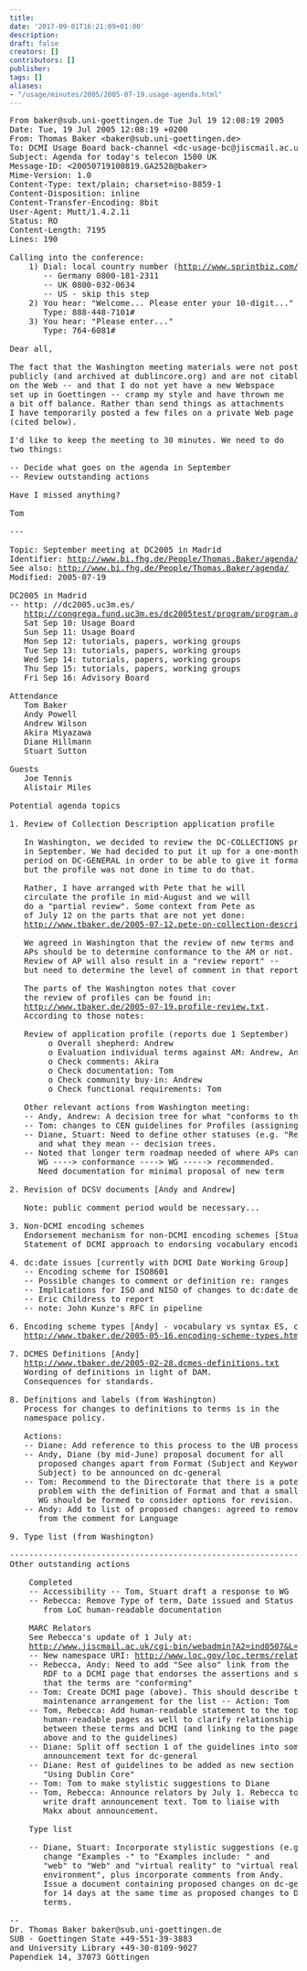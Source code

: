 ```yaml
---
title: 
date: '2017-09-01T16:21:09+01:00'
description: 
draft: false
creators: []
contributors: []
publisher: 
tags: []
aliases:
- "/usage/minutes/2005/2005-07-19.usage-agenda.html"
---
```


<pre>
From baker@sub.uni-goettingen.de Tue Jul 19 12:08:19 2005
Date: Tue, 19 Jul 2005 12:08:19 +0200
From: Thomas Baker &lt;baker@sub.uni-goettingen.de&gt;
To: DCMI Usage Board back-channel &lt;dc-usage-bc@jiscmail.ac.uk&gt;
Subject: Agenda for today's telecon 1500 UK
Message-ID: &lt;20050719100819.GA2528@baker&gt;
Mime-Version: 1.0
Content-Type: text/plain; charset=iso-8859-1
Content-Disposition: inline
Content-Transfer-Encoding: 8bit
User-Agent: Mutt/1.4.2.1i
Status: RO
Content-Length: 7195
Lines: 190

Calling into the conference:
    1) Dial: local country number (<a href="http://www.sprintbiz.com/intlaudio">http://www.sprintbiz.com/intlaudio</a>)
       -- Germany 0800-181-2311
       -- UK 0800-032-0634
       -- US - skip this step
    2) You hear: "Welcome... Please enter your 10-digit..."
       Type: 888-448-7101#
    3) You hear: "Please enter..."
       Type: 764-6081#

Dear all,

The fact that the Washington meeting materials were not posted
publicly (and archived at dublincore.org) and are not citable
on the Web -- and that I do not yet have a new Webspace
set up in Goettingen -- cramp my style and have thrown me
a bit off balance. Rather than send things as attachments
I have temporarily posted a few files on a private Web page
(cited below).

I'd like to keep the meeting to 30 minutes. We need to do
two things:

-- Decide what goes on the agenda in September
-- Review outstanding actions

Have I missed anything?

Tom

---

Topic: September meeting at DC2005 in Madrid
Identifier: <a href="http://www.bi.fhg.de/People/Thomas.Baker/agenda/topic-madrid/">http://www.bi.fhg.de/People/Thomas.Baker/agenda/topic-madrid/</a>
See also: <a href="http://www.bi.fhg.de/People/Thomas.Baker/agenda/">http://www.bi.fhg.de/People/Thomas.Baker/agenda/</a>
Modified: 2005-07-19

DC2005 in Madrid
-- http: //dc2005.uc3m.es/
   <a href="http://congrega.fund.uc3m.es/dc2005test/program/program.asp">http://congrega.fund.uc3m.es/dc2005test/program/program.asp</a>
   Sat Sep 10: Usage Board
   Sun Sep 11: Usage Board
   Mon Sep 12: tutorials, papers, working groups
   Tue Sep 13: tutorials, papers, working groups
   Wed Sep 14: tutorials, papers, working groups
   Thu Sep 15: tutorials, papers, working groups
   Fri Sep 16: Advisory Board

Attendance
   Tom Baker
   Andy Powell
   Andrew Wilson
   Akira Miyazawa
   Diane Hillmann
   Stuart Sutton

Guests
   Joe Tennis
   Alistair Miles

Potential agenda topics

1. Review of Collection Description application profile 

   In Washington, we decided to review the DC-COLLECTIONS profile
   in September. We had decided to put it up for a one-month comment
   period on DC-GENERAL in order to be able to give it formal status,
   but the profile was not done in time to do that.

   Rather, I have arranged with Pete that he will
   circulate the profile in mid-August and we will
   do a "partial review". Some context from Pete as
   of July 12 on the parts that are not yet done:
   <a href="http://www.tbaker.de/2005-07-12.pete-on-collection-description.txt">http://www.tbaker.de/2005-07-12.pete-on-collection-description.txt</a>.

   We agreed in Washington that the review of new terms and
   APs should be to determine conformance to the AM or not.
   Review of AP will also result in a "review report" --
   but need to determine the level of comment in that report.

   The parts of the Washington notes that cover
   the review of profiles can be found in:
   <a href="http://www.tbaker.de/2005-07-19.profile-review.txt">http://www.tbaker.de/2005-07-19.profile-review.txt</a>.
   According to those notes:

   Review of application profile (reports due 1 September)
        o Overall shepherd: Andrew
        o Evaluation individual terms against AM: Andrew, Andy
        o Check comments: Akira
        o Check documentation: Tom
        o Check community buy-in: Andrew
        o Check functional requirements: Tom

   Other relevant actions from Washington meeting:
   -- Andy, Andrew: A decision tree for what "conforms to the AM" means
   -- Tom: changes to CEN guidelines for Profiles (assigning URIs, contextual info)
   -- Diane, Stuart: Need to define other statuses (e.g. "Recommended")
      and what they mean -- decision trees.
   -- Noted that longer term roadmap needed of where APs can go, e.g.
      WG ----&gt; conformance ----&gt; WG -----&gt; recommended.
      Need documentation for minimal proposal of new term 

2. Revision of DCSV documents [Andy and Andrew]

   Note: public comment period would be necessary...

3. Non-DCMI encoding schemes
   Endorsement mechanism for non-DCMI encoding schemes [Stuart, Diane, Tom, Pete for RDF]
   Statement of DCMI approach to endorsing vocabulary encoding schemes [Tom]

4. dc:date issues [currently with DCMI Date Working Group]
   -- Encoding scheme for ISO8601
   -- Possible changes to comment or definition re: ranges
   -- Implications for ISO and NISO of changes to dc:date definition or comment
   -- Eric Childress to report
   -- note: John Kunze's RFC in pipeline

6. Encoding scheme types [Andy] - vocabulary vs syntax ES, consequences for documentation
   <a href="http://www.tbaker.de/2005-05-16.encoding-scheme-types.html">http://www.tbaker.de/2005-05-16.encoding-scheme-types.html</a>

7. DCMES Definitions [Andy]
   <a href="http://www.tbaker.de/2005-02-28.dcmes-definitions.txt">http://www.tbaker.de/2005-02-28.dcmes-definitions.txt</a>
   Wording of definitions in light of DAM.
   Consequences for standards.

8. Definitions and labels (from Washington)
   Process for changes to definitions to terms is in the
   namespace policy.

   Actions:
   -- Diane: Add reference to this process to the UB process document --
   -- Andy, Diane (by mid-June) proposal document for all
      proposed changes apart from Format (Subject and Keywords -&gt;
      Subject) to be announced on dc-general
   -- Tom: Recommend to the Directorate that there is a potential
      problem with the definition of Format and that a small
      WG should be formed to consider options for revision.
   -- Andy: Add to list of proposed changes: agreed to remove "or 'eng'"
      from the comment for Language

9. Type list (from Washington)

------------------------------------------------------------------------
Other outstanding actions

    Completed
    -- Accessibility -- Tom, Stuart draft a response to WG
    -- Rebecca: Remove Type of term, Date issued and Status
       from LoC human-readable documentation

    MARC Relators
    See Rebecca's update of 1 July at:
    <a href="http://www.jiscmail.ac.uk/cgi-bin/webadmin?A2=ind0507&amp;L=dc-usage&amp;T=0&amp;O=A&amp;S=&amp;P=50">http://www.jiscmail.ac.uk/cgi-bin/webadmin?A2=ind0507&amp;L=dc-usage&amp;T=0&amp;O=A&amp;S=&amp;P=50</a>
    -- New namespace URI: <a href="http://www.loc.gov/loc.terms/relators/">http://www.loc.gov/loc.terms/relators/</a>
    -- Rebecca, Andy: Need to add "See also" link from the
       RDF to a DCMI page that endorses the assertions and says
       that the terms are "conforming"
    -- Tom: Create DCMI page (above). This should describe the
       maintenance arrangement for the list -- Action: Tom
    -- Tom, Rebecca: Add human-readable statement to the top of the
       human-readable pages as well to clarify relationship
       between these terms and DCMI (and linking to the page
       above and to the guidelines)
    -- Diane: Split off section 1 of the guidelines into some
       announcement text for dc-general
    -- Diane: Rest of guidelines to be added as new section to 
       "Using Dublin Core"
    -- Tom: Tom to make stylistic suggestions to Diane
    -- Tom, Rebecca: Announce relators by July 1. Rebecca to
       write draft announcement text. Tom to liaise with
       Makx about announcement.

    Type list

    -- Diane, Stuart: Incorporate stylistic suggestions (e.g., 
       change "Examples -" to "Examples include: " and
       "web" to "Web" and "virtual reality" to "virtual reality
       environment", plus incorporate comments from Andy.
       Issue a document containing proposed changes on dc-general
       for 14 days at the same time as proposed changes to DCMI
       terms.

-- 
Dr. Thomas Baker baker@sub.uni-goettingen.de
SUB - Goettingen State +49-551-39-3883
and University Library +49-30-8109-9027
Papendiek 14, 37073 Göttingen

</pre>
